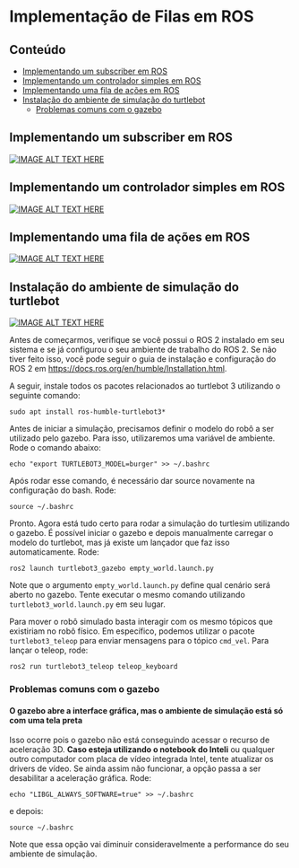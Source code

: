 # Implementação de Filas em ROS <!-- omit in toc -->

## Conteúdo <!-- omit in toc -->
- [Implementando um subscriber em ROS](#implementando-um-subscriber-em-ros)
- [Implementando um controlador simples em ROS](#implementando-um-controlador-simples-em-ros)
- [Implementando uma fila de ações em ROS](#implementando-uma-fila-de-ações-em-ros)
- [Instalação do ambiente de simulação do turtlebot](#instalação-do-ambiente-de-simulação-do-turtlebot)
  - [Problemas comuns com o gazebo](#problemas-comuns-com-o-gazebo)

## Implementando um subscriber em ROS

[![IMAGE ALT TEXT HERE](https://img.youtube.com/vi/nBv1Q_bdbTw/0.jpg)](https://www.youtube.com/watch?v=nBv1Q_bdbTw)

## Implementando um controlador simples em ROS

[![IMAGE ALT TEXT HERE](https://img.youtube.com/vi/nBv1Q_bdbTw/0.jpg)](https://www.youtube.com/watch?v=nBv1Q_bdbTw)

## Implementando uma fila de ações em ROS

[![IMAGE ALT TEXT HERE](https://img.youtube.com/vi/1oFL12wy9Yw/0.jpg)](https://www.youtube.com/watch?v=1oFL12wy9Yw)

## Instalação do ambiente de simulação do turtlebot

[![IMAGE ALT TEXT HERE](https://img.youtube.com/vi/68DhAuEBVP8/0.jpg)](https://www.youtube.com/watch?v=68DhAuEBVP8)

Antes de começarmos, verifique se você possui o ROS 2 instalado em seu sistema e se já configurou o seu ambiente de trabalho do ROS 2. Se não tiver feito isso, você pode seguir o guia de instalação e configuração do ROS 2 em https://docs.ros.org/en/humble/Installation.html.

A seguir, instale todos os pacotes relacionados ao turtlebot 3 utilizando o seguinte comando:
```console
sudo apt install ros-humble-turtlebot3*
```

Antes de iniciar a simulação, precisamos definir o modelo do robô a ser utilizado pelo gazebo. Para isso, utilizaremos uma variável de ambiente. Rode o comando abaixo:
```console
echo "export TURTLEBOT3_MODEL=burger" >> ~/.bashrc
```
Após rodar esse comando, é necessário dar source novamente na configuração do bash. Rode:
```console
source ~/.bashrc
```
Pronto. Agora está tudo certo para rodar a simulação do turtlesim utilizando o gazebo. É possível iniciar o gazebo e depois manualmente carregar o modelo do turtlebot, mas já existe um lançador que faz isso automaticamente. Rode:
```console
ros2 launch turtlebot3_gazebo empty_world.launch.py
```
Note que o argumento `empty_world.launch.py` define qual cenário será aberto no gazebo. Tente executar o mesmo comando utilizando `turtlebot3_world.launch.py` em seu lugar.

Para mover o robô simulado basta interagir com os mesmo tópicos que existiriam no robô físico. Em específico, podemos utilizar o pacote `turtlebot3_teleop` para enviar mensagens para o tópico `cmd_vel`. Para lançar o teleop, rode:
```console
ros2 run turtlebot3_teleop teleop_keyboard
```

### Problemas comuns com o gazebo

#### O gazebo abre a interface gráfica, mas o ambiente de simulação está só com uma tela preta

Isso ocorre pois o gazebo não está conseguindo acessar o recurso de aceleração 3D. **Caso esteja utilizando o notebook do Inteli** ou qualquer outro computador com placa de vídeo integrada Intel, tente atualizar os drivers de vídeo. Se ainda assim não funcionar, a opção passa a ser desabilitar a aceleração gráfica. Rode:

```console
echo "LIBGL_ALWAYS_SOFTWARE=true" >> ~/.bashrc
```

e depois:
```console
source ~/.bashrc
```

Note que essa opção vai diminuir consideravelmente a performance do seu ambiente de simulação.